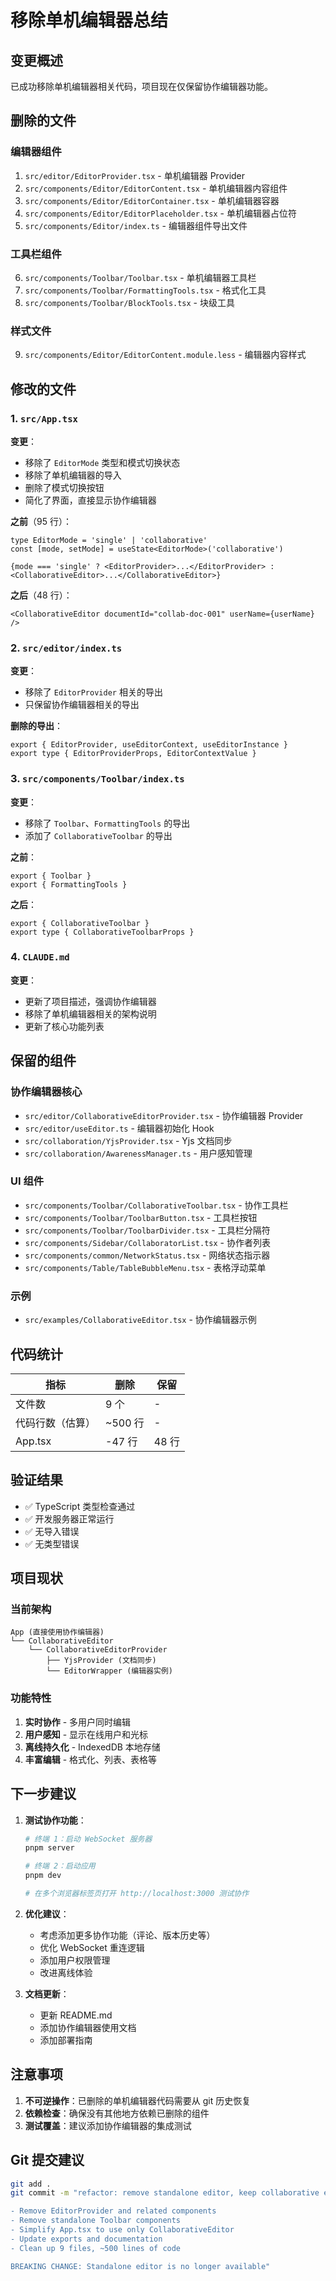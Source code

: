 # 移除单机编辑器总结

## 变更概述

已成功移除单机编辑器相关代码，项目现在仅保留协作编辑器功能。

## 删除的文件

### 编辑器组件
1. `src/editor/EditorProvider.tsx` - 单机编辑器 Provider
2. `src/components/Editor/EditorContent.tsx` - 单机编辑器内容组件
3. `src/components/Editor/EditorContainer.tsx` - 单机编辑器容器
4. `src/components/Editor/EditorPlaceholder.tsx` - 单机编辑器占位符
5. `src/components/Editor/index.ts` - 编辑器组件导出文件

### 工具栏组件
6. `src/components/Toolbar/Toolbar.tsx` - 单机编辑器工具栏
7. `src/components/Toolbar/FormattingTools.tsx` - 格式化工具
8. `src/components/Toolbar/BlockTools.tsx` - 块级工具

### 样式文件
9. `src/components/Editor/EditorContent.module.less` - 编辑器内容样式

## 修改的文件

### 1. `src/App.tsx`
**变更**：
- 移除了 `EditorMode` 类型和模式切换状态
- 移除了单机编辑器的导入
- 删除了模式切换按钮
- 简化了界面，直接显示协作编辑器

**之前**（95 行）：
```tsx
type EditorMode = 'single' | 'collaborative'
const [mode, setMode] = useState<EditorMode>('collaborative')

{mode === 'single' ? <EditorProvider>...</EditorProvider> : <CollaborativeEditor>...</CollaborativeEditor>}
```

**之后**（48 行）：
```tsx
<CollaborativeEditor documentId="collab-doc-001" userName={userName} />
```

### 2. `src/editor/index.ts`
**变更**：
- 移除了 `EditorProvider` 相关的导出
- 只保留协作编辑器相关的导出

**删除的导出**：
```tsx
export { EditorProvider, useEditorContext, useEditorInstance }
export type { EditorProviderProps, EditorContextValue }
```

### 3. `src/components/Toolbar/index.ts`
**变更**：
- 移除了 `Toolbar`、`FormattingTools` 的导出
- 添加了 `CollaborativeToolbar` 的导出

**之前**：
```tsx
export { Toolbar }
export { FormattingTools }
```

**之后**：
```tsx
export { CollaborativeToolbar }
export type { CollaborativeToolbarProps }
```

### 4. `CLAUDE.md`
**变更**：
- 更新了项目描述，强调协作编辑器
- 移除了单机编辑器相关的架构说明
- 更新了核心功能列表

## 保留的组件

### 协作编辑器核心
- `src/editor/CollaborativeEditorProvider.tsx` - 协作编辑器 Provider
- `src/editor/useEditor.ts` - 编辑器初始化 Hook
- `src/collaboration/YjsProvider.tsx` - Yjs 文档同步
- `src/collaboration/AwarenessManager.ts` - 用户感知管理

### UI 组件
- `src/components/Toolbar/CollaborativeToolbar.tsx` - 协作工具栏
- `src/components/Toolbar/ToolbarButton.tsx` - 工具栏按钮
- `src/components/Toolbar/ToolbarDivider.tsx` - 工具栏分隔符
- `src/components/Sidebar/CollaboratorList.tsx` - 协作者列表
- `src/components/common/NetworkStatus.tsx` - 网络状态指示器
- `src/components/Table/TableBubbleMenu.tsx` - 表格浮动菜单

### 示例
- `src/examples/CollaborativeEditor.tsx` - 协作编辑器示例

## 代码统计

| 指标 | 删除 | 保留 |
|------|------|------|
| 文件数 | 9 个 | - |
| 代码行数（估算） | ~500 行 | - |
| App.tsx | -47 行 | 48 行 |

## 验证结果

- ✅ TypeScript 类型检查通过
- ✅ 开发服务器正常运行
- ✅ 无导入错误
- ✅ 无类型错误

## 项目现状

### 当前架构
```
App (直接使用协作编辑器)
└── CollaborativeEditor
    └── CollaborativeEditorProvider
        ├── YjsProvider (文档同步)
        └── EditorWrapper (编辑器实例)
```

### 功能特性
1. **实时协作** - 多用户同时编辑
2. **用户感知** - 显示在线用户和光标
3. **离线持久化** - IndexedDB 本地存储
4. **丰富编辑** - 格式化、列表、表格等

## 下一步建议

1. **测试协作功能**：
   ```bash
   # 终端 1：启动 WebSocket 服务器
   pnpm server

   # 终端 2：启动应用
   pnpm dev

   # 在多个浏览器标签页打开 http://localhost:3000 测试协作
   ```

2. **优化建议**：
   - 考虑添加更多协作功能（评论、版本历史等）
   - 优化 WebSocket 重连逻辑
   - 添加用户权限管理
   - 改进离线体验

3. **文档更新**：
   - 更新 README.md
   - 添加协作编辑器使用文档
   - 添加部署指南

## 注意事项

1. **不可逆操作**：已删除的单机编辑器代码需要从 git 历史恢复
2. **依赖检查**：确保没有其他地方依赖已删除的组件
3. **测试覆盖**：建议添加协作编辑器的集成测试

## Git 提交建议

```bash
git add .
git commit -m "refactor: remove standalone editor, keep collaborative editor only

- Remove EditorProvider and related components
- Remove standalone Toolbar components
- Simplify App.tsx to use only CollaborativeEditor
- Update exports and documentation
- Clean up 9 files, ~500 lines of code

BREAKING CHANGE: Standalone editor is no longer available"
```
